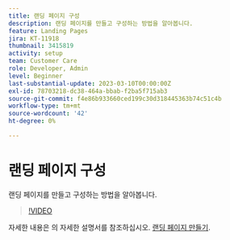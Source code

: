 ```yaml
---
title: 랜딩 페이지 구성
description: 랜딩 페이지를 만들고 구성하는 방법을 알아봅니다.
feature: Landing Pages
jira: KT-11918
thumbnail: 3415819
activity: setup
team: Customer Care
role: Developer, Admin
level: Beginner
last-substantial-update: 2023-03-10T00:00:00Z
exl-id: 78703218-dc38-464a-bbab-f2ba5f715ab3
source-git-commit: f4e86b933660ced199c30d318445363b74c51c4b
workflow-type: tm+mt
source-wordcount: '42'
ht-degree: 0%

---
```


# 랜딩 페이지 구성

랜딩 페이지를 만들고 구성하는 방법을 알아봅니다.

>[!VIDEO](https://video.tv.adobe.com/v/3415819/?quality=12&learn=on)

자세한 내용은 의 자세한 설명서를 참조하십시오. [랜딩 페이지 만들기](https://experienceleague.adobe.com/docs/campaign-classic/using/designing-content/editing-html-content/creating-a-landing-page.html).
